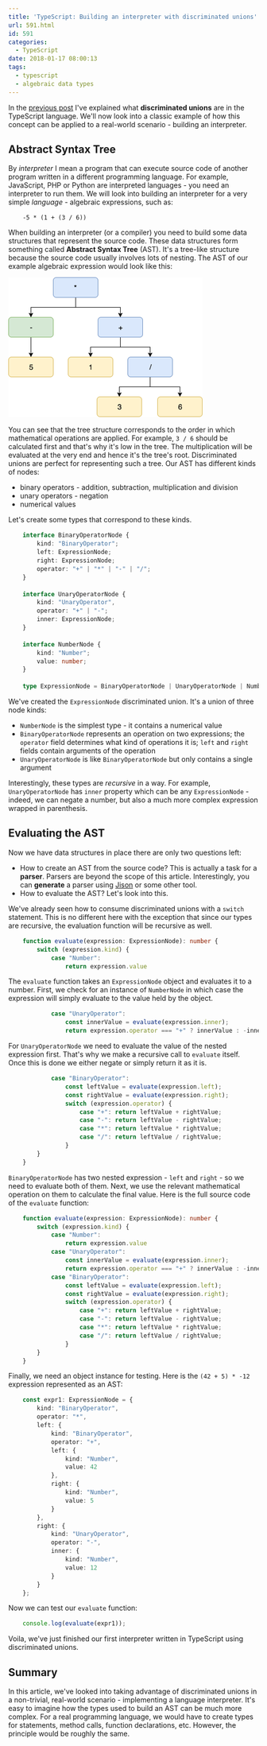```yaml
---
title: 'TypeScript: Building an interpreter with discriminated unions'
url: 591.html
id: 591
categories:
  - TypeScript
date: 2018-01-17 08:00:13
tags:
  - typescript
  - algebraic data types
---
```


In the [previous post](https://codewithstyle.info/typescript-discriminated-union-types) I've explained what **discriminated unions** are in the TypeScript language. We'll now look into a classic example of how this concept can be applied to a real-world scenario - building an interpreter.

Abstract Syntax Tree
--------------------

By _interpreter_ I mean a program that can execute source code of another program written in a different programming language. For example, JavaScript, PHP or Python are interpreted languages - you need an interpreter to run them. We will look into building an interpreter for a very simple _language_ \- algebraic expressions, such as:

```
    -5 * (1 + (3 / 6))
```

When building an interpreter (or a compiler) you need to build some data structures that represent the source code. These data structures form something called **Abstract Syntax Tree** (AST). It's a tree-like structure because the source code usually involves lots of nesting. The AST of our example algebraic expression would look like this: 

![](/images/2018/01/AST.png) 

You can see that the tree structure corresponds to the order in which mathematical operations are applied. For example, `3 / 6` should be calculated first and that's why it's low in the tree. The multiplication will be evaluated at the very end and hence it's the tree's root. Discriminated unions are perfect for representing such a tree. Our AST has different kinds of nodes:

*   binary operators - addition, subtraction, multiplication and division
*   unary operators - negation
*   numerical values

Let's create some types that correspond to these kinds.

```typescript
    interface BinaryOperatorNode {
        kind: "BinaryOperator";
        left: ExpressionNode;
        right: ExpressionNode;
        operator: "+" | "*" | "-" | "/";
    }
    
    interface UnaryOperatorNode {
        kind: "UnaryOperator",
        operator: "+" | "-";
        inner: ExpressionNode;
    }
    
    interface NumberNode {
        kind: "Number";
        value: number;
    }
    
    type ExpressionNode = BinaryOperatorNode | UnaryOperatorNode | NumberNode;
```

We've created the `ExpressionNode` discriminated union. It's a union of three node kinds:

*   `NumberNode` is the simplest type - it contains a numerical value
*   `BinaryOperatorNode` represents an operation on two expressions; the `operator` field determines what kind of operations it is; `left` and `right` fields contain arguments of the operation
*   `UnaryOperatorNode` is like `BinaryOperatorNode` but only contains a single argument

Interestingly, these types are _recursive_ in a way. For example, `UnaryOperatorNode` has `inner` property which can be any `ExpressionNode` \- indeed, we can negate a number, but also a much more complex expression wrapped in parenthesis.

Evaluating the AST
------------------

Now we have data structures in place there are only two questions left:

*   How to create an AST from the source code? This is actually a task for a **parser**. Parsers are beyond the scope of this article. Interestingly, you can **generate** a parser using [Jison](https://github.com/zaach/jison) or some other tool.
*   How to evaluate the AST? Let's look into this.

We've already seen how to consume discriminated unions with a `switch` statement. This is no different here with the exception that since our types are recursive, the evaluation function will be recursive as well.

```typescript
    function evaluate(expression: ExpressionNode): number {
        switch (expression.kind) {
            case "Number": 
                return expression.value
```

The `evaluate` function takes an `ExpressionNode` object and evaluates it to a number. First, we check for an instance of `NumberNode` in which case the expression will simply evaluate to the value held by the object.

```typescript
            case "UnaryOperator":
                const innerValue = evaluate(expression.inner);
                return expression.operator === "+" ? innerValue : -innerValue;
```

For `UnaryOperatorNode` we need to evaluate the value of the nested expression first. That's why we make a recursive call to `evaluate` itself. Once this is done we either negate or simply return it as it is.

```typescript
            case "BinaryOperator":
                const leftValue = evaluate(expression.left);
                const rightValue = evaluate(expression.right);
                switch (expression.operator) {
                    case "+": return leftValue + rightValue;
                    case "-": return leftValue - rightValue;
                    case "*": return leftValue * rightValue;
                    case "/": return leftValue / rightValue;
                }
        }
    }
```

`BinaryOperatorNode` has two nested expression - `left` and `right` \- so we need to evaluate both of them. Next, we use the relevant mathematical operation on them to calculate the final value. Here is the full source code of the `evaluate` function:

```typescript
    function evaluate(expression: ExpressionNode): number {
        switch (expression.kind) {
            case "Number": 
                return expression.value
            case "UnaryOperator":
                const innerValue = evaluate(expression.inner);
                return expression.operator === "+" ? innerValue : -innerValue;
            case "BinaryOperator":
                const leftValue = evaluate(expression.left);
                const rightValue = evaluate(expression.right);
                switch (expression.operator) {
                    case "+": return leftValue + rightValue;
                    case "-": return leftValue - rightValue;
                    case "*": return leftValue * rightValue;
                    case "/": return leftValue / rightValue;
                }
        }
    }
```

Finally, we need an object instance for testing. Here is the `(42 + 5) * -12` expression represented as an AST:

```typescript
    const expr1: ExpressionNode = {
        kind: "BinaryOperator",
        operator: "*",
        left: {
            kind: "BinaryOperator",
            operator: "+",
            left: {
                kind: "Number",
                value: 42
            },
            right: {
                kind: "Number",
                value: 5
            }
        },
        right: {
            kind: "UnaryOperator",
            operator: "-",
            inner: {
                kind: "Number",
                value: 12
            }
        }
    };
```

Now we can test our `evaluate` function:

```typescript
    console.log(evaluate(expr1));
```

Voila, we've just finished our first interpreter written in TypeScript using discriminated unions.

Summary
-------

In this article, we've looked into taking advantage of discriminated unions in a non-trivial, real-world scenario - implementing a language interpreter. It's easy to imagine how the types used to build an AST can be much more complex. For a real programming language, we would have to create types for statements, method calls, function declarations, etc. However, the principle would be roughly the same.